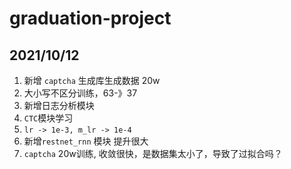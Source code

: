 # graduation-project

## 2021/10/12 
1. 新增 `captcha` 生成库生成数据 20w 
2. 大小写不区分训练，63-》37
3. 新增日志分析模块
4. `CTC`模块学习
5. `lr -> 1e-3, m_lr -> 1e-4`
6. 新增`restnet_rnn` 模块 提升很大
7. `captcha` 20w训练, 收敛很快，是数据集太小了，导致了过拟合吗？

